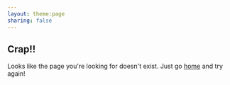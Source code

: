 ```yaml
---
layout: theme:page
sharing: false
---
```


## Crap!!
Looks like the page you're looking for doesn't exist. Just go [home](/) and try again!
